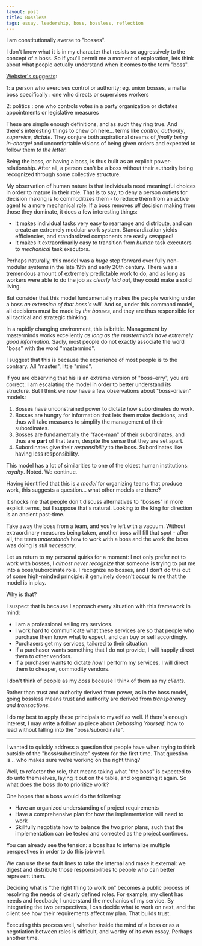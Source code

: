 ```yaml
---
layout: post
title: Bossless
tags: essay, leadership, boss, bossless, reflection
---
```


I am constitutionally averse to "bosses".

I don't know what it is in my character that resists so aggressively to the concept of a boss. So if you'll permit me a moment of exploration, lets think about what people actually understand when it comes to the term "boss".

[Webster's suggests](https://www.merriam-webster.com/dictionary/boss?src=search-dict-hed):

1: a person who exercises control or authority;
    eg. union bosses, a mafia boss
   specifically : one who directs or supervises workers

2: politics : one who controls votes in a party organization or dictates appointments or legislative measures

These are simple enough definitions, and as such they ring true. And there's interesting things to chew on here... terms like *control*, *authority*, *supervise*, *dictate*. They conjure both aspirational dreams of *finally being in-charge!* and uncomfortable visions of being given orders and expected to follow them *to the letter*.

Being the boss, or having a boss, is thus built as an explicit power-relationship. After all, a person can't be a boss without their authority being recognized through some collective structure.

My observation of human nature is that individuals need meaningful choices in order to mature in their role. That is to say, to deny a person outlets for decision making is to commoditizes them - to reduce them from an active agent to a more mechanical role. If a boss removes *all* decision making from those they dominate, it does a few interesting things:

  - It makes individual tasks very easy to rearrange and distribute, and can create an extremely modular work system. Standardization yields efficiencies, and standardized components are easily swapped!
  - It makes it extraordinarily easy to transition from *human* task executors to *mechanical* task executors.
  
Perhaps naturally, this model was a *huge* step forward over fully non-modular systems in the late 19th and early 20th century. There was a tremendous amount of extremely predictable work to do, and as long as workers were able to do the job as *clearly laid out*, they could make a solid living.

But consider that this model fundamentally makes the people working under a boss *an extension of that boss's will*. And so, under this command model, all decisions must be made by *the bosses*, and they are thus responsible for all tactical and strategic thinking.

In a rapidly changing environment, this is brittle. Management by masterminds works excellently *as long as the masterminds have extremely good information*. Sadly, most people do not exactly associate the word "boss" with the word "mastermind".

I suggest that this is because the experience of most people is to the contrary. All "master", little "mind".

If you are observing that his is an extreme version of "boss-erry", you are correct: I am escalating the model in order to better understand its structure. But I think we now have a few observations about "boss-driven" models:

1. Bosses have unconstrained power to dictate how subordinates do work.
2. Bosses are hungry for information that lets them make decisions, and thus will take measures to simplify the management of their subordinates.
3. Bosses are fundamentally the "face-man" of their subordinates, and thus are **part** of that team, despite the sense that they are set apart.
4. Subordinates give their *responsibility* to the boss. Subordinates like having less responsibility.

This model has a lot of similarities to one of the oldest human institutions: *royalty*. Noted. We continue.

Having identified that this is a *model* for organizing teams that produce work, this suggests a question... what other models are there?

It shocks me that people don't discuss alternatives to "bosses" in more explicit terms, but I suppose that's natural. Looking to the king for direction is an ancient past-time.

Take away the boss from a team, and you're left with a vacuum. Without extraordinary measures being taken, another boss will fill that spot - after all, the team *understands* how to work with a boss and the work the boss was doing is *still necessary*.

Let us return to my personal quirks for a moment: I not only prefer not to work with bosses, I *almost never recognize* that someone is trying to put me into a boss/subordinate role. I recognize no bosses, and I don't do this out of some high-minded principle: it genuinely doesn't occur to me that the model is in play.

Why is that?

I suspect that is because I approach every situation with this framework in mind:

- I am a professional selling my services.
- I work hard to communicate what these services are so that people who purchase them know what to expect, and can buy or sell accordingly.
- Purchasers get my services, tailored to their situation.
- If a purchaser wants something that I do not provide, I will happily direct them to other vendors.
- If a purchaser wants to dictate *how* I perform my services, I will direct them to cheaper, commodity vendors.
    
I don't think of people as my *boss* because I think of them as my *clients*.

Rather than trust and authority derived from power, as in the boss model, going bossless means trust and authority are derived from *transparency and transactions.*

I do my best to apply these principals to myself as well. If there's enough interest, I may write a follow up piece about *Debossing Yourself*: how to lead without falling into the "boss/subordinate".

---

I wanted to quickly address a question that people have when trying to think outside of the "boss/subordinate" system for the first time. That question is... who makes sure we're working on the right thing? 

Well, to refactor the role, that means taking what "the boss" is expected to do unto themselves, laying it out on the table, and organizing it again. So what does the boss do to prioritize work?

One hopes that a boss would do the following:

- Have an organized understanding of project requirements
- Have a comprehensive plan for how the implementation will need to work
- Skillfully negotiate how to balance the two prior plans, such that the implementation can be tested and corrected as the project continues.

You can already see the tension: a boss has to internalize multiple perspectives in order to do this job well.

We can use these fault lines to take the internal and make it external: we digest and distribute those responsibilities to people who can better represent them.

Deciding what is "the right thing to work on" becomes a public process of resolving the needs of clearly defined roles. For example, my client has needs and feedback; I understand the mechanics of my service. By integrating the two perspectives, I can decide what to work on next, and the client see how their requirements affect my plan. That builds trust.

Executing this process well, whether inside the mind of a boss or as a negotiation between roles is difficult, and worthy of its own essay. Perhaps another time.